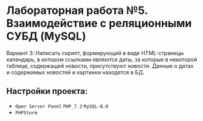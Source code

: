 # Лабораторная работа №5. Взаимодействие с реляционными СУБД (MySQL)
Вариант 3: Написать скрипт, формирующий в виде HTML-страницы календарь, в котором ссылками являются даты, за которые в некоторой таблице, содержащей новости, присутствуют новости. Данные о датах и содержимых новостей и картинки находятся в БД.

## Настройки проекта:
- `Open Server Panel` `PHP_7.3` `MySQL-8.0` 
- `PHPStorm`
